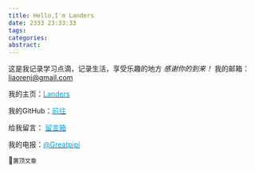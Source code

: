 ```yaml
---
title: Hello,I'm Landers
date: 2333 23:33:33
tags:
categories:
abstract:
---
```


这是我记录学习点滴，记录生活，享受乐趣的地方
*感谢你的到来！*
我的邮箱：liaorenj@gmail.com

我的主页：[<font color=slate>Landers</font>](http://renj.io/)

我的GitHub：[<font color=slate>前往</font>](https://github.com/Landers1037)

给我留言： [<font color=slate>留言箱</font>](http://renj.io/mes)

我的电报：[<font color=slate>@Greatpipi</font>](https://t.me/Greatpipi)

🍉`置顶文章`

<!--more-->